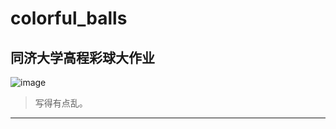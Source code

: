 # colorful_balls
## **同济大学高程彩球大作业**
![image](https://github.com/user-attachments/assets/44c04442-675c-497b-a2cb-3e3186c4c21c)
>写得有点乱。
---

